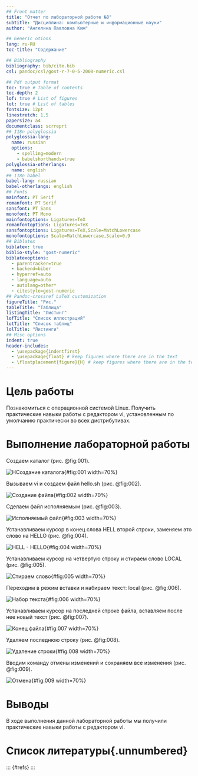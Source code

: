 ```yaml
---
## Front matter
title: "Отчет по лабораторной работе №8"
subtitle: "Дисциплина: компьютерные и информационные науки"
author: "Ангелина Павловна Ким"

## Generic otions
lang: ru-RU
toc-title: "Содержание"

## Bibliography
bibliography: bib/cite.bib
csl: pandoc/csl/gost-r-7-0-5-2008-numeric.csl

## Pdf output format
toc: true # Table of contents
toc-depth: 2
lof: true # List of figures
lot: true # List of tables
fontsize: 12pt
linestretch: 1.5
papersize: a4
documentclass: scrreprt
## I18n polyglossia
polyglossia-lang:
  name: russian
  options:
	- spelling=modern
	- babelshorthands=true
polyglossia-otherlangs:
  name: english
## I18n babel
babel-lang: russian
babel-otherlangs: english
## Fonts
mainfont: PT Serif
romanfont: PT Serif
sansfont: PT Sans
monofont: PT Mono
mainfontoptions: Ligatures=TeX
romanfontoptions: Ligatures=TeX
sansfontoptions: Ligatures=TeX,Scale=MatchLowercase
monofontoptions: Scale=MatchLowercase,Scale=0.9
## Biblatex
biblatex: true
biblio-style: "gost-numeric"
biblatexoptions:
  - parentracker=true
  - backend=biber
  - hyperref=auto
  - language=auto
  - autolang=other*
  - citestyle=gost-numeric
## Pandoc-crossref LaTeX customization
figureTitle: "Рис."
tableTitle: "Таблица"
listingTitle: "Листинг"
lofTitle: "Список иллюстраций"
lotTitle: "Список таблиц"
lolTitle: "Листинги"
## Misc options
indent: true
header-includes:
  - \usepackage{indentfirst}
  - \usepackage{float} # keep figures where there are in the text
  - \floatplacement{figure}{H} # keep figures where there are in the text
---
```


# Цель работы

Познакомиться с операционной системой Linux. Получить практические навыки работы с редактором vi, установленным по умолчанию практически во всех дистрибутивах.


# Выполнение лабораторной работы

Создаем каталог (рис. @fig:001).

![НСоздание каталога](image/1.png){#fig:001 width=70%}

Вызываем vi и создаем файл hello.sh (рис. @fig:002).

![Создание файла](image/2.png){#fig:002 width=70%}

Сделаем файл исполняемым (рис. @fig:003).

![Исполняемый файл](image/3.png){#fig:003 width=70%}

Устанавливаем курсор в конец слова HELL второй строки, заменяем это слово на HELLO (рис. @fig:004).

![HELL - HELLO](image/4.png){#fig:004 width=70%}

Устанавливаем курсор на четвертую строку и стираем слово LOCAL (рис. @fig:005).

![Стираем слово](image/5.png){#fig:005 width=70%}

Переходим в режим вставки и набираем текст: local (рис. @fig:006).

![Набор текста](image/6.png){#fig:006 width=70%}

Устанавливаем курсор на последней строке файла, вставляем после нее новый текст (рис. @fig:007).

![Конец файла](image/7.png){#fig:007 width=70%}

Удаляем последнюю строку (рис. @fig:008).

![Удаление строки](image/8.png){#fig:008 width=70%}

Вводим команду отмены изменений и сохраняем все изменения (рис. @fig:009).

![Отмена](image/9.png){#fig:009 width=70%}



# Выводы

В ходе выполнения данной лабораторной работы мы получили практические навыки работы с редактором vi.

# Список литературы{.unnumbered}

::: {#refs}
:::

